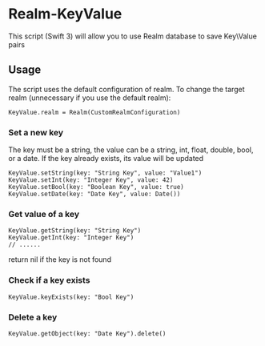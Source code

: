 # Realm-KeyValue

This script (Swift 3) will allow you to use Realm database to save Key\Value pairs

## Usage

The script uses the default configuration of realm. To change the target realm (unnecessary if you use the default realm):
```
KeyValue.realm = Realm(CustomRealmConfiguration)
```

### Set a new key

The key must be a string, the value can be a string, int, float, double, bool, or a date. If the key already exists, its value will be updated
```
KeyValue.setString(key: "String Key", value: "Value1")
KeyValue.setInt(key: "Integer Key", value: 42)
KeyValue.setBool(key: "Boolean Key", value: true)
KeyValue.setDate(key: "Date Key", value: Date())
```

### Get value of a key
```
KeyValue.getString(key: "String Key")
KeyValue.getInt(key: "Integer Key")
// ......
```
return nil if the key is not found

### Check if a key exists
```
KeyValue.keyExists(key: "Bool Key")
```

### Delete a key
```
KeyValue.getObject(key: "Date Key").delete()
```
